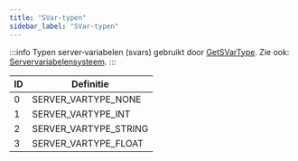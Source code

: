 ```yaml
---
title: "SVar‑typen"
sidebar_label: "SVar‑typen"
---
```


:::info
Typen server‑variabelen (svars) gebruikt door [GetSVarType](../functions/GetSVarType). Zie ook: [Servervariabelensysteem](../../tutorials/servervariablesystem).
:::

| ID  | Definitie            |
| --- | -------------------- |
| 0   | SERVER_VARTYPE_NONE  |
| 1   | SERVER_VARTYPE_INT   |
| 2   | SERVER_VARTYPE_STRING|
| 3   | SERVER_VARTYPE_FLOAT |


